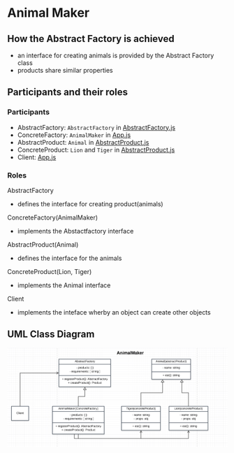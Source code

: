 # Animal Maker

## How the Abstract Factory is achieved
- an interface for creating animals is provided by the Abstract Factory class
- products share similar properties


## Participants and their roles
### Participants
- AbstractFactory: ```AbstractFactory``` in [AbstractFactory.js](./AbstractFactory.js)
- ConcreteFactory: ```AnimalMaker``` in [App.js](./App.js)
- AbstractProduct: ```Animal``` in [AbstractProduct.js](./AbstractProducts.js)
- ConcreteProduct: ```Lion``` and ```Tiger```  in [AbstractProduct.js](./AbstractProducts.js)
- Client: [App.js](./App.js)

### Roles
AbstractFactory
- defines the interface for creating product(animals)

ConcreteFactory(AnimalMaker)
- implements the Abstactfactory interface

AbstractProduct(Animal)
- defines the interface for the animals

ConcreteProduct(Lion, Tiger)
- implements the Animal interface

Client
- implements the inteface wherby an object can create other objects 

## UML Class Diagram
![alt vehicleFactory](../umls/AM_CL_UML.png)

